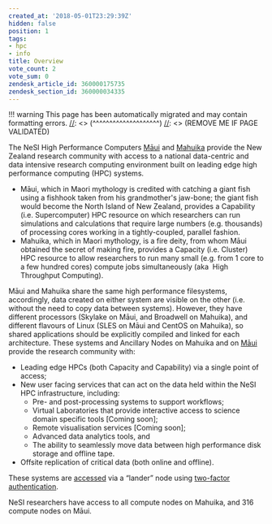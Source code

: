 ```yaml
---
created_at: '2018-05-01T23:29:39Z'
hidden: false
position: 1
tags:
- hpc
- info
title: Overview
vote_count: 2
vote_sum: 0
zendesk_article_id: 360000175735
zendesk_section_id: 360000034335
---
```




[//]: <> (REMOVE ME IF PAGE VALIDATED)
[//]: <> (vvvvvvvvvvvvvvvvvvvv)
!!! warning
    This page has been automatically migrated and may contain formatting errors.
[//]: <> (^^^^^^^^^^^^^^^^^^^^)
[//]: <> (REMOVE ME IF PAGE VALIDATED)

The NeSI High Performance Computers
[Māui](https://support.nesi.org.nz/hc/articles/360000163695) and
[Mahuika](../../Scientific_Computing/The_NeSI_High_Performance_Computers/Mahuika.md) provide
the New Zealand research community with access to a national
data-centric and data intensive research computing environment built on
leading edge high performance computing (HPC) systems.

-   Māui, which in Maori mythology is credited with catching a giant
    fish using a fishhook taken from his grandmother's jaw-bone; the
    giant fish would become the North Island of New Zealand, provides a
    Capability (i.e. Supercomputer) HPC resource on which researchers
    can run simulations and calculations that require large numbers
    (e.g. thousands) of processing cores working in a tightly-coupled,
    parallel fashion.
-   Mahuika, which in Maori mythology, is a fire deity, from whom Māui
    obtained the secret of making fire, provides a Capacity (i.e.
    Cluster) HPC resource to allow researchers to run many small (e.g.
    from 1 core to a few hundred cores) compute jobs simultaneously
    (aka  High Throughput Computing).

Māui and Mahuika share the same high performance filesystems,
accordingly, data created on either system are visible on the other
(i.e. without the need to copy data between systems). However, they have
different processors (Skylake on Māui, and Broadwell on Mahuika), and
different flavours of Linux (SLES on Māui and CentOS on Mahuika), so
shared applications should be explicitly compiled and linked for each
architecture. These systems and Ancillary Nodes on Mahuika and
on [Māui](https://support.nesi.org.nz/hc/articles/360000203776)  provide
the research community with:

-   Leading edge HPCs (both Capacity and Capability) via a single point
    of access;
-   New user facing services that can act on the data held within the
    NeSI HPC infrastructure, including:
    -   Pre- and post-processing systems to support workflows;
    -   Virtual Laboratories that provide interactive access to science
        domain specific tools \[Coming soon\];
    -   Remote visualisation services \[Coming soon\];
    -   Advanced data analytics tools, and
    -   The ability to seamlessly move data between high performance
        disk storage and offline tape.
-   Offsite replication of critical data (both online and offline).

These systems are
[accessed](../../Getting_Started/Accessing_the_HPCs/Choosing_and_Configuring_Software_for_Connecting_to_the_Clusters.md)
via a “lander” node using [two-factor
authentication](../../Getting_Started/Accessing_the_HPCs/Setting_Up_Two_Factor_Authentication.md).

NeSI researchers have access to all compute nodes on Mahuika, and 316
compute nodes on Māui.